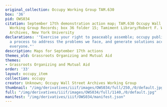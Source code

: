 ```yaml
---
original_collection: Occupy Working Group TAM.630
box: '36'
pid: OWS034
citation: September 17th demonstration action map; TAM.630 Occupy Wall Street Archives
  Working Group Records; box 36 folder 15; Tamiment Library/Robert F. Wagner Labor
  Archives, New York University
declarations: '"Exercise your right to peaceably assemble; occupy public space;  create
  a process to address the problems we face, and generate solutions accessible to
  everyone."'
description: Maps for September 17th actions
themes_old: Grassroots Organizing and Mutual Aid
themes:
- Grassroots Organizing and Mutual Aid
order: '33'
layout: occupy_item
collection: occupy
creator: Unknown; Occupy Wall Street Archives Working Group
thumbnail: "/img/derivatives/iiif/images/OWS034/full/250,/0/default.jpg"
full: "/img/derivatives/iiif/images/OWS034/full/1140,/0/default.jpg"
manifest: "/img/derivatives/iiif/OWS034/manifest.json"
---
```

